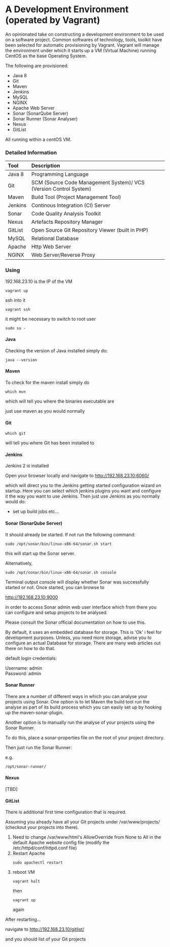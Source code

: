 # A Development Environment (operated by Vagrant)

An opinionated take on constructing a development environment to be used on a software project. Common softwares of technology, tools, toolkit have been selected for automatic provisioning by Vagrant.
Vagrant will manage the environment under which it starts up a VM (Virtual Machine) running CentOS as the base Operating System.

The following are provisioned:

- Java 8
- Git
- Maven
- Jenkins
- MySQL
- NGINX
- Apache Web Server
- Sonar (SonarQube Server)
- Sonar Runner (Sonar Analyser)
- Nexus
- GitList

All running within a centOS VM.


### Detailed Information

| Tool   | Description                                            |
|:-------|:-------------------------------------------------------|
| Java 8 | Programming Language                                   |
| Git    | SCM (Source Code Management System)/ VCS (Version Control System) |
| Maven  | Build Tool (Project Management Tool)                   |
| Jenkins | Continous Integration (CI) Server                     |
| Sonar    | Code Quality Analysis Toolkit                        |
| Nexus    | Artefacts Repository Manager                         |
| GitList   | Open Source Git Repository Viewer (built in PHP)    |
| MySQL    | Relational Database                                  |
| Apache   | Http Web Server                                      |
| NGINX    | Web Server/Reverse Proxy                             |


### Using

192.168.23.10 is the IP of the VM

```
vagrant up
```
ssh into it
```
vagrant ssh
```
it might be necessary to switch to root user

```
sudo su -
```

#### Java

Checking the version of Java installed simply do:

```
java --version
```

#### Maven

To check for the maven install simply do

```
which mvn
```

which will tell you where the binaries executable are

just use maven as you would normally

#### Git

```
which git
```

will tell you where Git has been installed to

#### Jenkins

Jenkins 2 is installed

Open your browser locally and navigate to http://192.168.23.10:6060/

which will direct you to the Jenkins getting started configuration wizard on startup. Here you can select which jenkins plugins you want 
and configure it the way you want to use Jenkins. Then just use Jenkins as you normally would do:

- set up build jobs etc...

#### Sonar (SonarQube Server)

It should already be started. If not run the following command:

```
sudo /opt/sonar/bin/linux-x86-64/sonar.sh start
```

this will start up the Sonar server.

Alternatively,

```
sudo /opt/sonar/bin/linux-x86-64/sonar.sh console
```

Terminal output console will display whether Sonar was successfully started or not.
Once started, you can browse to

http://192.168.23.10:9000

in order to access Sonar admin web user interface which from there you can configure and setup projects to be analysed.

Please consult the Sonar official documentation on how to use this.

By default, it uses an embedded database for storage. This is 'Ok' i feel for development purposes. Unless, you need more storage, advise you to configure an actual Database for storage. There are many web articles out there on how to do that.

default login credentials:

Username: admin  
Password: admin

#### Sonar Runner

There are a number of different ways in which you can analyse your projects using Sonar. One option is to let Maven the build tool run the analyse as part of its build process which you can easily set up by hooking up the maven-sonar-plugin.

Another option is to manually run the analyse of your projects using the Sonar Runner.

To do this, place a sonar-properties file on the root of your project directory.

Then just run the Sonar Runner:

e.g.

```
/opt/sonar-runner/
```

#### Nexus
[TBD]

#### GitList

There is additional first time configuration that is required.

Assuming you already have all your Git projects under /var/www/projects/ (checkout your projects into there).

1. Need to change /var/www/html's AllowOverride from None to All in the default Apache website config file
   (modify the /etc/httpd/conf/httpd.conf file)
2. Restart Apache   
   ```
   sudo apachectl restart  
   ```   
3. reboot VM   
    ```
    vagrant halt
    ```  
    then   
    ```
    vagrant up
    ```   
    again   
    
After restarting...

navigate to http://192.168.23.10/gitlist/

and you should list of your Git projects











